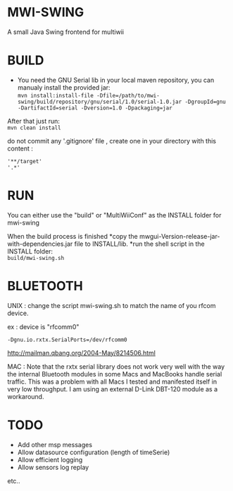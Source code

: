 MWI-SWING
=========
A small Java Swing frontend for multiwii


BUILD
=====
* You need the GNU Serial lib in your local maven repository, you can manualy install the provided jar:  
`mvn install:install-file -Dfile=/path/to/mwi-swing/build/repository/gnu/serial/1.0/serial-1.0.jar -DgroupId=gnu -DartifactId=serial -Dversion=1.0 -Dpackaging=jar`

After that just run:  
`mvn clean install`

do not commit any '.gitignore' file , create one in your directory with this content : 

	'**/target'
	'.*'


RUN
===
You can either use the "build" or "MultiWiiConf" as the INSTALL folder for mwi-swing

When the build process is finished 
*copy the mwgui-Version-release-jar-with-dependencies.jar file to INSTALL/lib.
*run the shell script in the INSTALL folder:  
 `build/mwi-swing.sh`


BLUETOOTH
=========

UNIX :
 change the script mwi-swing.sh  to match the name of you rfcom device.

 ex  : device is "rfcomm0"
 
	-Dgnu.io.rxtx.SerialPorts=/dev/rfcomm0
	

 http://mailman.qbang.org/2004-May/8214506.html

MAC :
  Note that the rxtx serial library does not work very well with the way the internal Bluetooth modules in some Macs and MacBooks handle serial traffic. This was a problem with all Macs I tested and manifested itself in very low throughput. I am using an external D-Link DBT-120 module as a workaround.


TODO
====

* Add other msp messages
* Allow datasource configuration (length of timeSerie)
* Allow efficient logging
* Allow sensors log replay

etc..

